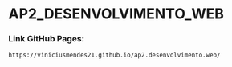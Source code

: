 # AP2_DESENVOLVIMENTO_WEB

### Link GitHub Pages:
```https://viniciusmendes21.github.io/ap2.desenvolvimento.web/```